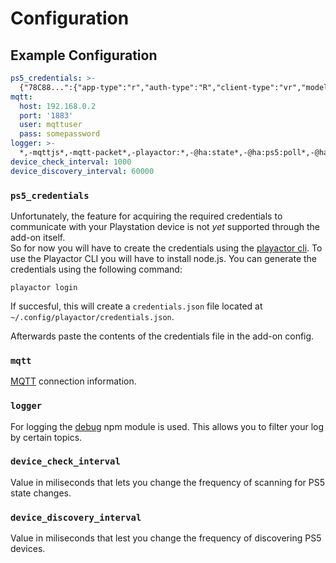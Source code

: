 # Configuration

## Example Configuration
```yaml
ps5_credentials: >-
  {"78C88...":{"app-type":"r","auth-type":"R","client-type":"vr","model":"w","user-credential":"36329...","accountId":"4....","registration":{"AP-Bssid":"313...","AP-Name":"PS5","PS5-Mac":"78c881...","PS5-RegistKey":"6438386....","PS5-Nickname":"PS5-087","RP-KeyType":"2","RP-Key":"008664a2c57b2045...."}}}
mqtt:
  host: 192.168.0.2
  port: '1883'
  user: mqttuser
  pass: somepassword
logger: >-
  *,-mqttjs*,-mqtt-packet*,-playactor:*,-@ha:state*,-@ha:ps5:poll*,-@ha:ps5:check*
device_check_interval: 1000
device_discovery_interval: 60000
```

### `ps5_credentials`

Unfortunately, the feature for acquiring the required credentials to communicate with your Playstation device is not *yet* supported through the add-on itself.
<br>
So for now you will have to create the credentials using the [playactor cli](https://github.com/dhleong/playactor). To use the Playactor CLI you will have to install node.js. You can generate the credentials using the following command:

```
playactor login
```

If succesful, this will create a `credentials.json` file located at `~/.config/playactor/credentials.json`.

Afterwards paste the contents of the credentials file in the add-on config.

### `mqtt`
[MQTT](https://www.home-assistant.io/integrations/mqtt/) connection information.

### `logger`
For logging the [debug](https://github.com/debug-js/debug) npm module is used. This allows you to filter your log by certain topics.

### `device_check_interval`
Value in miliseconds that lets you change the frequency of scanning for PS5 state changes. 

### `device_discovery_interval`
Value in miliseconds that lest you change the frequency of discovering PS5 devices.